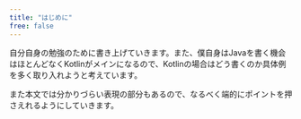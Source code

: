 ```yaml
---
title: "はじめに"
free: false
---
```


自分自身の勉強のために書き上げていきます。また、僕自身はJavaを書く機会はほとんどなくKotlinがメインになるので、Kotlinの場合はどう書くのか具体例を多く取り入れようと考えています。

また本文では分かりづらい表現の部分もあるので、なるべく端的にポイントを押さえれるようにしていきます。

